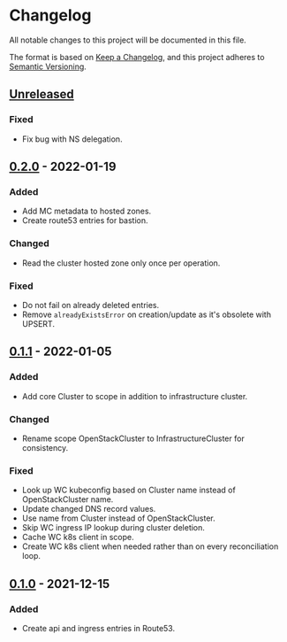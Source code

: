 # Changelog

All notable changes to this project will be documented in this file.

The format is based on [Keep a Changelog](https://keepachangelog.com/en/1.0.0/),
and this project adheres to [Semantic Versioning](https://semver.org/spec/v2.0.0.html).

## [Unreleased]

### Fixed

- Fix bug with NS delegation.

## [0.2.0] - 2022-01-19

### Added

- Add MC metadata to hosted zones.
- Create route53 entries for bastion.

### Changed

- Read the cluster hosted zone only once per operation.

### Fixed

- Do not fail on already deleted entries.
- Remove `alreadyExistsError` on creation/update as it's obsolete with UPSERT.

## [0.1.1] - 2022-01-05

### Added

- Add core Cluster to scope in addition to infrastructure cluster.

### Changed

- Rename scope OpenStackCluster to InfrastructureCluster for consistency.

### Fixed

- Look up WC kubeconfig based on Cluster name instead of OpenStackCluster name.
- Update changed DNS record values.
- Use name from Cluster instead of OpenStackCluster.
- Skip WC ingress IP lookup during cluster deletion.
- Cache WC k8s client in scope.
- Create WC k8s client when needed rather than on every reconciliation loop.

## [0.1.0] - 2021-12-15

### Added

- Create api and ingress entries in Route53.

[Unreleased]: https://github.com/giantswarm/dns-operator-openstack/compare/v0.2.0...HEAD
[0.2.0]: https://github.com/giantswarm/dns-operator-openstack/compare/v0.1.1...v0.2.0
[0.1.1]: https://github.com/giantswarm/dns-operator-openstack/compare/v0.1.0...v0.1.1
[0.1.0]: https://github.com/giantswarm/dns-operator-openstack/releases/tag/v0.1.0
